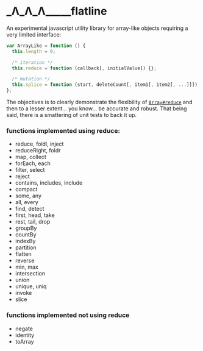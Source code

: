 # \_Λ\_Λ\_Λ\_\_\_\_\_flatline

An experimental javascript utility library for array-like objects requiring a very limited interface:
```javascript
var ArrayLike = function () {
  this.length = 0;

  /* iteration */
  this.reduce = function (callback[, initialValue]) {};

  /* mutation */
  this.splice = function (start, deleteCount[, item1[, item2[, ...]]]) {};
};
```
The objectives is to clearly demonstrate the flexibility of [`Array#reduce`](https://developer.mozilla.org/en-US/docs/Web/JavaScript/Reference/Global_Objects/Array/Reduce) and then to a lesser extent... you know... be accurate and robust. That being said, there is a smattering of unit tests to back it up.

### functions implemented using reduce:

- reduce, foldl, inject 
- reduceRight, foldr
- map, collect
- forEach, each
- filter, select
- reject
- contains, includes, include
- compact
- some, any
- all, every
- find, detect
- first, head, take
- rest, tail, drop
- groupBy
- countBy
- indexBy
- partition
- flatten
- reverse
- min, max
- intersection
- union
- unique, uniq
- invoke
- slice

### functions implemented not using reduce

- negate
- identity
- toArray